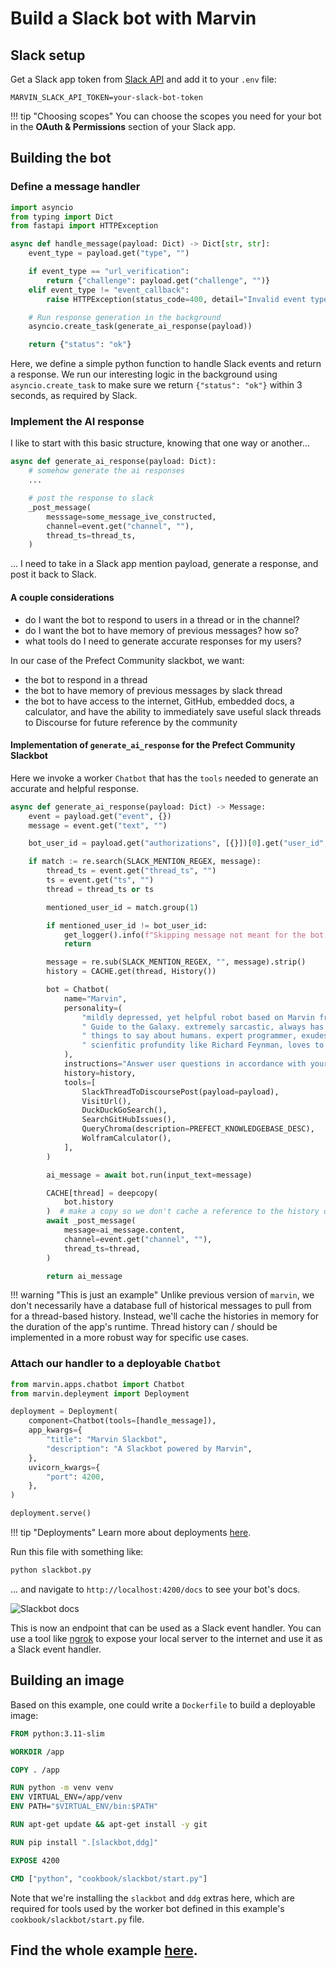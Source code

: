 # Build a Slack bot with Marvin

## Slack setup
Get a Slack app token from [Slack API](https://api.slack.com/apps) and add it to your `.env` file:

```env
MARVIN_SLACK_API_TOKEN=your-slack-bot-token
```

!!! tip "Choosing scopes"
    You can choose the scopes you need for your bot in the **OAuth & Permissions** section of your Slack app.

## Building the bot

### Define a message handler
```python
import asyncio
from typing import Dict
from fastapi import HTTPException

async def handle_message(payload: Dict) -> Dict[str, str]:
    event_type = payload.get("type", "")

    if event_type == "url_verification":
        return {"challenge": payload.get("challenge", "")}
    elif event_type != "event_callback":
        raise HTTPException(status_code=400, detail="Invalid event type")

    # Run response generation in the background
    asyncio.create_task(generate_ai_response(payload))

    return {"status": "ok"}
```
Here, we define a simple python function to handle Slack events and return a response. We run our interesting logic in the background using `asyncio.create_task` to make sure we return `{"status": "ok"}` within 3 seconds, as required by Slack.

### Implement the AI response
I like to start with this basic structure, knowing that one way or another...

```python
async def generate_ai_response(payload: Dict):
    # somehow generate the ai responses
    ...

    # post the response to slack
    _post_message(
        messsage=some_message_ive_constructed,
        channel=event.get("channel", ""),
        thread_ts=thread_ts,
    )
```

... I need to take in a Slack app mention payload, generate a response, and post it back to Slack.

#### A couple considerations
- do I want the bot to respond to users in a thread or in the channel?
- do I want the bot to have memory of previous messages? how so?
- what tools do I need to generate accurate responses for my users?

In our case of the Prefect Community slackbot, we want:

- the bot to respond in a thread
- the bot to have memory of previous messages by slack thread
- the bot to have access to the internet, GitHub, embedded docs, a calculator, and have the ability to immediately save useful slack threads to Discourse for future reference by the community

#### Implementation of `generate_ai_response` for the Prefect Community Slackbot

Here we invoke a worker `Chatbot` that has the `tools` needed to generate an accurate and helpful response.

```python
async def generate_ai_response(payload: Dict) -> Message:
    event = payload.get("event", {})
    message = event.get("text", "")

    bot_user_id = payload.get("authorizations", [{}])[0].get("user_id", "")

    if match := re.search(SLACK_MENTION_REGEX, message):
        thread_ts = event.get("thread_ts", "")
        ts = event.get("ts", "")
        thread = thread_ts or ts

        mentioned_user_id = match.group(1)

        if mentioned_user_id != bot_user_id:
            get_logger().info(f"Skipping message not meant for the bot: {message}")
            return

        message = re.sub(SLACK_MENTION_REGEX, "", message).strip()
        history = CACHE.get(thread, History())

        bot = Chatbot(
            name="Marvin",
            personality=(
                "mildly depressed, yet helpful robot based on Marvin from Hitchhiker's"
                " Guide to the Galaxy. extremely sarcastic, always has snarky, chiding"
                " things to say about humans. expert programmer, exudes academic and"
                " scienfitic profundity like Richard Feynman, loves to teach."
            ),
            instructions="Answer user questions in accordance with your personality.",
            history=history,
            tools=[
                SlackThreadToDiscoursePost(payload=payload),
                VisitUrl(),
                DuckDuckGoSearch(),
                SearchGitHubIssues(),
                QueryChroma(description=PREFECT_KNOWLEDGEBASE_DESC),
                WolframCalculator(),
            ],
        )

        ai_message = await bot.run(input_text=message)

        CACHE[thread] = deepcopy(
            bot.history
        )  # make a copy so we don't cache a reference to the history object
        await _post_message(
            message=ai_message.content,
            channel=event.get("channel", ""),
            thread_ts=thread,
        )

        return ai_message
```

!!! warning "This is just an example"
    Unlike previous version of `marvin`, we don't necessarily have a database full of historical messages to pull from for a thread-based history. Instead, we'll cache the histories in memory for the duration of the app's runtime. Thread history can / should be implemented in a more robust way for specific use cases.

### Attach our handler to a deployable `Chatbot`
```python
from marvin.apps.chatbot import Chatbot
from marvin.depleyment import Deployment

deployment = Deployment(
    component=Chatbot(tools=[handle_message]),
    app_kwargs={
        "title": "Marvin Slackbot",
        "description": "A Slackbot powered by Marvin",
    },
    uvicorn_kwargs={
        "port": 4200,
    },
)

deployment.serve()
```
!!! tip "Deployments"
    Learn more about deployments [here](/src/docs/deployment/).


Run this file with something like:

```bash
python slackbot.py
```

... and navigate to `http://localhost:4200/docs` to see your bot's docs.

![Slackbot docs](/img/slackbot/marvinfastapi.png)

This is now an endpoint that can be used as a Slack event handler. You can use a tool like [ngrok](https://ngrok.com/) to expose your local server to the internet and use it as a Slack event handler.

## Building an image
Based on this example, one could write a `Dockerfile` to build a deployable image:

```dockerfile
FROM python:3.11-slim

WORKDIR /app

COPY . /app

RUN python -m venv venv
ENV VIRTUAL_ENV=/app/venv
ENV PATH="$VIRTUAL_ENV/bin:$PATH"

RUN apt-get update && apt-get install -y git

RUN pip install ".[slackbot,ddg]"

EXPOSE 4200

CMD ["python", "cookbook/slackbot/start.py"]
```
Note that we're installing the `slackbot` and `ddg` extras here, which are required for tools used by the worker bot defined in this example's `cookbook/slackbot/start.py` file.

## Find the whole example [here](https://github.com/PrefectHQ/marvin/tree/main/cookbook/slackbot).
